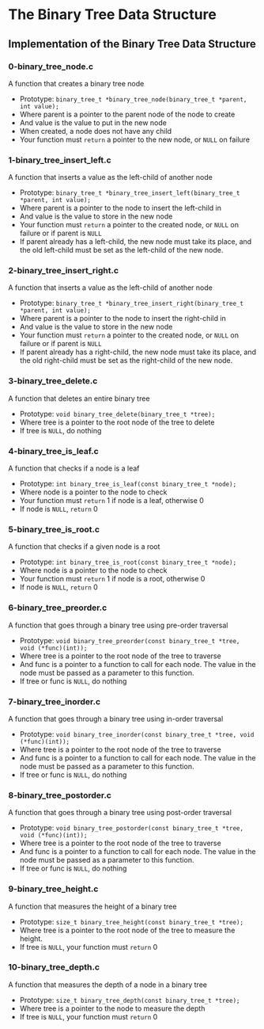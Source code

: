 # The Binary Tree Data Structure
## Implementation of the Binary Tree Data Structure

### 0-binary_tree_node.c
A function that creates a binary tree node
* Prototype: `binary_tree_t *binary_tree_node(binary_tree_t *parent, int value);`
* Where parent is a pointer to the parent node of the node to create
* And value is the value to put in the new node
* When created, a node does not have any child
* Your function must `return` a pointer to the new node, or `NULL` on failure

### 1-binary_tree_insert_left.c
A function that inserts a value as the left-child of another node
* Prototype: `binary_tree_t *binary_tree_insert_left(binary_tree_t *parent, int value);`
* Where parent is a pointer to the node to insert the left-child in
* And value is the value to store in the new node
* Your function must `return` a pointer to the created node, or `NULL` on failure or if parent is `NULL`
* If parent already has a left-child, the new node must take its place, and the old left-child must be set as the left-child of the new node.

### 2-binary_tree_insert_right.c
A function that inserts a value as the left-child of another node
* Prototype: `binary_tree_t *binary_tree_insert_right(binary_tree_t *parent, int value);`
* Where parent is a pointer to the node to insert the right-child in
* And value is the value to store in the new node
* Your function must `return` a pointer to the created node, or `NULL` on failure or if parent is `NULL`
* If parent already has a right-child, the new node must take its place, and the old right-child must be set as the right-child of the new node.

### 3-binary_tree_delete.c
A function that deletes an entire binary tree
* Prototype: `void binary_tree_delete(binary_tree_t *tree);`
* Where tree is a pointer to the root node of the tree to delete
* If tree is `NULL`, do nothing

### 4-binary_tree_is_leaf.c
A function that checks if a node is a leaf
* Prototype: `int binary_tree_is_leaf(const binary_tree_t *node);`
* Where node is a pointer to the node to check
* Your function must `return` 1 if node is a leaf, otherwise 0
* If node is `NULL`, `return` 0

### 5-binary_tree_is_root.c
A function that checks if a given node is a root
* Prototype: `int binary_tree_is_root(const binary_tree_t *node);`
* Where node is a pointer to the node to check
* Your function must `return` 1 if node is a root, otherwise 0
* If node is `NULL`, `return` 0

### 6-binary_tree_preorder.c
A function that goes through a binary tree using pre-order traversal
* Prototype: `void binary_tree_preorder(const binary_tree_t *tree, void (*func)(int));`
* Where tree is a pointer to the root node of the tree to traverse
* And func is a pointer to a function to call for each node. The value in the node must be passed as a parameter to this function.
* If tree or func is `NULL`, do nothing

### 7-binary_tree_inorder.c
A function that goes through a binary tree using in-order traversal
* Prototype: `void binary_tree_inorder(const binary_tree_t *tree, void (*func)(int));`
* Where tree is a pointer to the root node of the tree to traverse
* And func is a pointer to a function to call for each node. The value in the node must be passed as a parameter to this function.
* If tree or func is `NULL`, do nothing

### 8-binary_tree_postorder.c
A function that goes through a binary tree using post-order traversal
* Prototype: `void binary_tree_postorder(const binary_tree_t *tree, void (*func)(int));`
* Where tree is a pointer to the root node of the tree to traverse
* And func is a pointer to a function to call for each node. The value in the node must be passed as a parameter to this function.
* If tree or func is `NULL`, do nothing

### 9-binary_tree_height.c
A function that measures the height of a binary tree
* Prototype: `size_t binary_tree_height(const binary_tree_t *tree);`
* Where tree is a pointer to the root node of the tree to measure the height.
* If tree is `NULL`, your function must `return` 0

### 10-binary_tree_depth.c
A function that measures the depth of a node in a binary tree
* Prototype: `size_t binary_tree_depth(const binary_tree_t *tree);`
* Where tree is a pointer to the node to measure the depth
* If tree is `NULL`, your function must `return` 0
